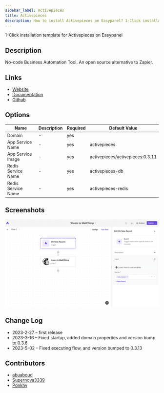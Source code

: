 ```yaml
---
sidebar_label: Activepieces
title: Activepieces
description: How to install Activepieces on Easypanel? 1-Click installation template for Activepieces on Easypanel
---
```


<!-- generated -->

1-Click installation template for Activepieces on Easypanel

## Description

No-code Business Automation Tool. An open source alternative to Zapier.

## Links

- [Website](https://activepieces.com)
- [Documentation](https://activepieces.com/docs)
- [Github](https://github.com/activepieces/activepieces)

## Options

Name | Description | Required | Default Value
-|-|-|-
Domain | - | yes | 
App Service Name | - | yes | activepieces
App Service Image | - | yes | activepieces/activepieces:0.3.11
Redis Service Name | - | yes | activepieces-db
Redis Service Name | - | yes | activepieces-redis

## Screenshots

![Activepieces Screenshot](./assets/screenshot.png)

## Change Log

- 2023-2-27 – first release
- 2023-3-16 – Fixed startup, added domain properties and version bump to 0.3.6
- 2023-5-02 – Fixed executing flow, and version bumped to 0.3.13

## Contributors

- [abuaboud](https://github.com/abuaboud)
- [Supernova3339](https://github.com/Supernova3339)
- [Ponkhy](https://github.com/Ponkhy)
